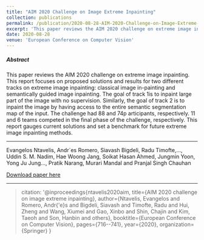 ```yaml
---
title: "AIM 2020 Challenge on Image Extreme Inpainting"
collection: publications
permalink: /publication/2020-08-28-AIM-2020-Challenge-on-Image-Extreme-Inpainting
excerpt: 'This paper reviews the AIM 2020 challenge on extreme image inpainting.'
date: 2020-08-28
venue: 'European Conference on Computer Vision'
---
```

##### Abstract
This paper reviews the AIM 2020 challenge on extreme image  inpainting.  This  report  focuses  on  proposed  solutions  and  results for two different tracks on extreme image inpainting: classical image in-painting and semantically guided image inpainting. The goal of track 1is to inpaint large part of the image with no supervision. Similarly, the goal  of  track  2  is  to  inpaint  the  image  by  having  access  to  the  entire semantic segmentation map of the input. The challenge had 88 and 74p articipants, respectively. 11 and 6 teams competed in the final phase of the challenge, respectively. This report gauges current solutions and set a benchmark for future extreme image inpainting methods.

---
Evangelos Ntavelis, Andr´es Romero, Siavash Bigdeli, Radu Timofte,..., Uddin S. M. Nadim, Hae Woong Jang, Soikat Hasan Ahmed, Jungmin Yoon, Yong Ju Jung..., Pratik Narang, Murari Mandal and Pranjal Singh Chauhan

[Download paper here](https://arxiv.org/pdf/2010.01110.pdf)

---
>
>citation: '@inproceedings{ntavelis2020aim,
>  title={AIM 2020 challenge on image extreme inpainting},
>  author={Ntavelis, Evangelos and Romero, Andr{\'e}s and Bigdeli, Siavash and Timofte, Radu and Hui, Zheng and Wang, Xiumei and Gao, Xinbo and Shin, Chajin and Kim, Taeoh and Son, Hanbin and others},
>  booktitle={European Conference on Computer Vision},
>  pages={716--741},
>  year={2020},
>  organization={Springer}
}
